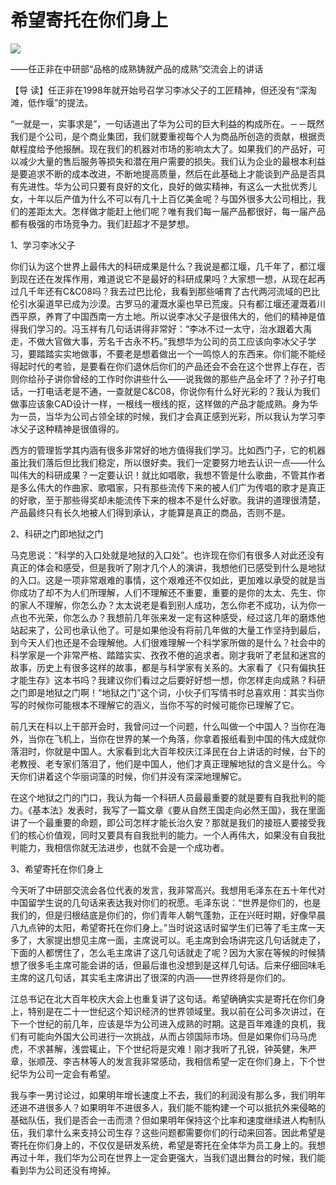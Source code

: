 # 希望寄托在你们身上
<img class="pv" src="https://api.visitor.plantree.me/visitor-badge/pv?namespace=plantree.me&key=renzhengfei-speeches/希望寄托在你们身上.md">



——任正非在中研部“品格的成熟铸就产品的成熟”交流会上的讲话



【导  读】任正非在1998年就开始号召学习李冰父子的工匠精神，但还没有“深淘滩，低作堰”的提法。



“一就是一，实事求是”，一句话道出了华为公司的巨大利益的构成所在。－－既然我们是个公司，是个商业集团，我们就要重视每个人为商品所创造的贡献，根据贡献程度给予他报酬。现在我们的机器对市场的影响太大了。如果我们的产品好，可以减少大量的售后服务等损失和潜在用户需要的损失。我们认为企业的最根本利益是要追求不断的成本改进，不断地提高质量，然后在此基础上才能谈到产品是否具有先进性。华为公司只要有良好的文化，良好的做实精神，有这么一大批优秀儿女，十年以后产值为什么不可以有几十上百亿美金呢？与国外很多大公司相比，我们的差距太大。怎样做才能赶上他们呢？唯有我们每一届产品都很好，每一届产品都有极强的市场竞争力。我们赶超才不是梦想。

1、学习李冰父子

你们认为这个世界上最伟大的科研成果是什么？我说是都江堰，几千年了，都江堰到现在还在发挥作用，难道说它不是最好的科研成果吗？大家想一想，从现在起再过几千年还有C&C08吗？我去过巴比伦，我看到那些哺育了古代两河流域的巴比伦引水渠道早已成为沙漠。古罗马的灌溉水渠也早已荒废。只有都江堰还灌溉着川西平原，养育了中国西南一方土地。所以说李冰父子是很伟大的，他们的精神是值得我们学习的。冯玉祥有几句话讲得非常好：“李冰不过一太守，治水跟着大禹走，不做大官做大事，芳名千古永不朽。”我想华为公司的员工应该向李冰父子学习，要踏踏实实地做事，不要老是想着做出一个一鸣惊人的东西来。你们能不能经得起时代的考验，是要看在你们退休后你们的产品还会不会在这个世界上存在，否则你给孙子讲你曾经的工作时你讲些什么——说我做的那些产品全坏了？孙子打电话，一打电话老是不通，一查就是C&C08，你说你有什么好光彩的？我认为我们做事应该象CAD设计一样，一根线一根线的抠，这样做的产品才能成熟。身为华为一员，当华为公司占领全球的时候，我们才会真正感到光彩，所以我认为学习李冰父子这种精神是很值得的。

西方的管理哲学其内涵有很多非常好的地方值得我们学习。比如西门子，它的机器虽比我们落后但比我们稳定，所以很好卖。我们一定要努力地去认识一点——什么叫伟大的科研成果？一定要认识！就比如唱歌，我想不管是什么歌曲，不管其作者是多么伟大的作曲家、歌唱家，只有那些流传下来的被人们广为传唱的歌才是真正的好歌，至于那些得奖却未能流传下来的根本不是什么好歌。我讲的道理很清楚，产品最终只有长久地被人们得到承认，才能算是真正的商品，否则不是。

2、科研之门即地狱之门

马克思说：“科学的入口处就是地狱的入口处”。也许现在你们有很多人对此还没有真正的体会和感受，但是我听了刚才几个人的演讲，我想他们已感受到什么是地狱的入口。这是一项非常艰难的事情，这个艰难还不仅如此，更加难以承受的就是当你成功了却不为人们所理解，人们不理解还不重要，重要的是你的太太、先生、你的家人不理解，你怎么办？太太说老是看到别人成功，怎么你老不成功，认为你一点也不光荣，你怎么办？我想前几年张来发一定有这种感受，经过这几年的磨炼他站起来了，公司也承认他了。可是如果他没有将前几年做的大量工作坚持到最后，到今天人们也还是不会理解他。人们很难理解一个科学家所做的是什么？社会中的科学家是一个非常严格、踏踏实实、孜孜不倦的追求者。刚才我听了老鼠和迷宫的故事，历史上有很多这样的故事，都是与科学家有关系的。大家看了《只有偏执狂才能生存》这本书吗？我建议你们看过之后要好好想一想，你怎样走向成熟？科研之门即是地狱之门啊！“地狱之门”这个词，小伙子们写情书时总喜欢用：其实当你写的时候你可能根本不理解它的涵义，当你不写的时候可能你已理解了它。

前几天在科以上干部开会时，我曾问过一个问题，什么叫做一个中国人？当你在海外，当你在飞机上，当你在世界的某一个角落，你拿着报纸看到中国的伟大成就你落泪时，你就是中国人。大家看到北大百年校庆江泽民在台上讲话的时候，台下的老教授、老专家们落泪了，他们是中国人，他们才真正理解地狱的含义是什么。今天你们讲着这个华丽词藻的时候，你们并没有深深地理解它。

在这个地狱之门的门口，我认为每一个科研人员最最重要的就是要有自我批判的能力。《基本法》发表时，我写了一篇文章《要从自然王国走向必然王国》，我在里面讲了一个最重要的命题，即公司怎样才能长治久安？那就是我们的接班人要接受我们的核心价值观，同时又要具有自我批判的能力。一个人再伟大，如果没有自我批判能力，我相信你就无法进步，也就不会是一个成功者。

3、希望寄托在你们身上

今天听了中研部交流会各位代表的发言，我非常高兴。我想用毛泽东在五十年代对中国留学生说的几句话来表达我对你们的祝愿。毛泽东说：“世界是你们的，也是我们的，但是归根结底是你们的，你们青年人朝气蓬勃，正在兴旺时期，好像早晨八九点钟的太阳，希望寄托在你们身上。”当时说这话时留学生们已等了毛主席一天多了，大家提出想见主席一面，主席说可以。毛主席到会场讲完这几句话就走了，下面的人都愣住了，怎么毛主席讲了这几句话就走了呢？因为大家在等候的时候猜想了很多毛主席可能会讲的话，但最后谁也没想到是这样几句话。后来仔细回味毛主席的这几句话，其实毛主席讲出了很深的内涵——世界终将是你们的。

江总书记在北大百年校庆大会上也重复讲了这句话。希望确确实实是寄托在你们身上，特别是在二十一世纪这个知识经济的世界领域里。我以前在公司多次讲过，在下一个世纪的前几年，应该是华为公司进入成熟的时期。这是百年难逢的良机，我们有可能向外国大公司进行一次挑战，从而占领国际市场。但是如果你们马马虎虎，不求甚解，浅尝辄止，下个世纪将是灾难！刚才我听了孔锐，钟英健，朱严章，张顺茂、李吉林等人的发言我非常感动，我相信希望一定在你们身上，下个世纪华为公司一定会有希望。

我与李一男讨论过，如果明年增长速度上不去，我们的利润没有那么多，我们明年还进不进很多人？如果明年不进很多人，我们能不能构建一个可以抵抗外来侵略的基础队伍，我们是否会一击而溃？但如果明年保持这个比率和速度继续进人构制队伍，我们拿什么来支持公司生存？这些问题都需要你们的行动来回答。因此希望是寄托在你们身上的，不仅仅是研发系统，希望是寄托在全体华为员工身上的。我想再过十年，我们华为公司在世界上一定会更强大，当我们退出舞台的时候，我们能看到华为公司还没有垮掉。
